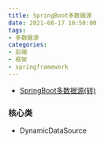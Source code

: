 ```yaml
---
title: SpringBoot多数据源
date: 2021-08-17 16:58:00
tags:
- 多数据源
categories:
- 后端
- 框架
- springframework
---
```


- [SpringBoot多数据源(转)](https://www.jianshu.com/p/b2f818b742a2)

### 核心类
- DynamicDataSource

